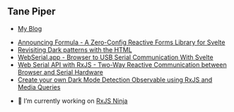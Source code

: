 ## Tane Piper

- [My Blog](https://tane.dev/)

<!-- BLOG-POST-LIST:START -->
- [Announcing Formula - A Zero-Config Reactive Forms Library for Svelte](https://tane.dev/2021/02/announcing-formula-a-zero-config-reactive-forms-library-for-svelte/)
- [Revisiting Dark patterns with the HTML <dialog> tag](https://tane.dev/2021/02/revisiting-dark-patterns-with-the-html-dialog-tag/)
- [WebSerial.app - Browser to USB Serial Communication With Svelte](https://tane.dev/2021/02/webserial.app-browser-to-usb-serial-communication-with-svelte/)
- [Web Serial API with RxJS - Two-Way Reactive Communication between Browser and Serial Hardware](https://tane.dev/2021/01/web-serial-api-with-rxjs-two-way-reactive-communication-between-browser-and-serial-hardware/)
- [Create your own Dark Mode Detection Observable using RxJS and Media Queries](https://tane.dev/2021/01/create-your-own-dark-mode-detection-observable-using-rxjs-and-media-queries/)
<!-- BLOG-POST-LIST:END -->

- 🔭 I’m currently working on [RxJS Ninja](https://rxjs.ninja)

<!--
**tanepiper/tanepiper** is a ✨ _special_ ✨ repository because its `README.md` (this file) appears on your GitHub profile.

Here are some ideas to get you started:

- 🔭 I’m currently working on ...
- 🌱 I’m currently learning ...
- 👯 I’m looking to collaborate on ...
- 🤔 I’m looking for help with ...
- 💬 Ask me about ...
- 📫 How to reach me: ...
- 😄 Pronouns: ...
- ⚡ Fun fact: ...
-->
